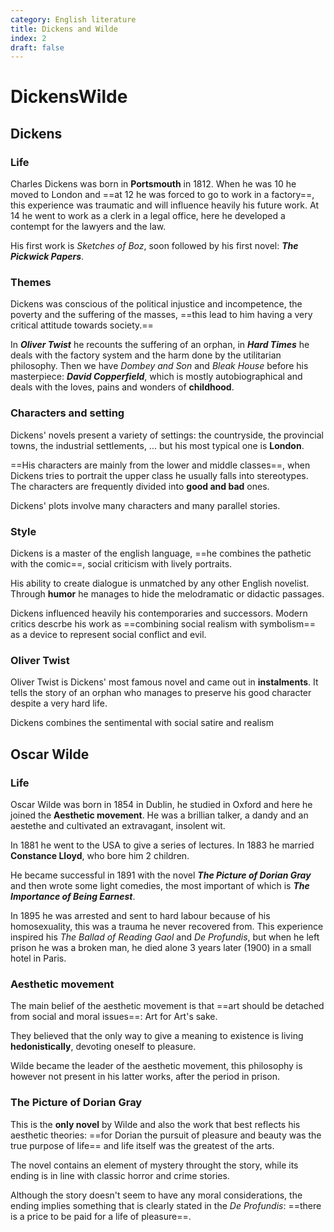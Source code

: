 ```yaml
---
category: English literature
title: Dickens and Wilde
index: 2
draft: false
---
```


# DickensWilde

## Dickens

### Life

Charles Dickens was born in **Portsmouth** in 1812. When he was 10 he moved to London and ==at 12 he was forced to go to work in a factory==, this experience was traumatic and will influence heavily his future work. At 14 he went to work as a clerk in a legal office, here he developed a contempt for the lawyers and the law.

His first work is _Sketches of Boz_, soon followed by his first novel: _**The Pickwick Papers**_.

### Themes

Dickens was conscious of the political injustice and incompetence, the poverty and the suffering of the masses, ==this lead to him having a very critical attitude towards society.==

In _**Oliver Twist**_ he recounts the suffering of an orphan, in _**Hard Times**_ he deals with the factory system and the harm done by the utilitarian philosophy. Then we have _Dombey and Son_ and _Bleak House_ before his masterpiece: _**David Copperfield**_, which is mostly autobiographical and deals with the loves, pains and wonders of **childhood**.

### Characters and setting

Dickens' novels present a variety of settings: the countryside, the provincial towns, the industrial settlements, ... but his most typical one is **London**.

==His characters are mainly from the lower and middle classes==, when Dickens tries to portrait the upper class he usually falls into stereotypes. The characters are frequently divided into **good and bad** ones.

Dickens' plots involve many characters and many parallel stories.

### Style

Dickens is a master of the english language, ==he combines the pathetic with the comic==, social criticism with lively portraits.

His ability to create dialogue is unmatched by any other English novelist. Through **humor** he manages to hide the melodramatic or didactic passages.

Dickens influenced heavily his contemporaries and successors. Modern critics descrbe his work as ==combining social realism with symbolism== as a device to represent social conflict and evil.

### Oliver Twist

Oliver Twist is Dickens' most famous novel and came out in **instalments**. It tells the story of an orphan who manages to preserve his good character despite a very hard life.

Dickens combines the sentimental with social satire and realism

## Oscar Wilde

### Life

Oscar Wilde was born in 1854 in Dublin, he studied in Oxford and here he joined the **Aesthetic movement**. He was a brillian talker, a dandy and an aestethe and cultivated an extravagant, insolent wit.

In 1881 he went to the USA to give a series of lectures. In 1883 he married **Constance Lloyd**, who bore him 2 children.

He became successful in 1891 with the novel _**The Picture of Dorian Gray**_ and then wrote some light comedies, the most important of which is _**The Importance of Being Earnest**_.

In 1895 he was arrested and sent to hard labour because of his homosexuality, this was a trauma he never recovered from. This experience inspired his _The Ballad of Reading Gaol_ and _De Profundis_, but when he left prison he was a broken man, he died alone 3 years later \(1900\) in a small hotel in Paris.

### Aesthetic movement

The main belief of the aesthetic movement is that ==art should be detached from social and moral issues==: Art for Art's sake.

They believed that the only way to give a meaning to existence is living **hedonistically**, devoting oneself to pleasure.

Wilde became the leader of the aesthetic movement, this philosophy is however not present in his latter works, after the period in prison.

### The Picture of Dorian Gray

This is the **only novel** by Wilde and also the work that best reflects his aesthetic theories: ==for Dorian the pursuit of pleasure and beauty was the true purpose of life== and life itself was the greatest of the arts.

The novel contains an element of mystery throught the story, while its ending is in line with classic horror and crime stories.

Although the story doesn't seem to have any moral considerations, the ending implies something that is clearly stated in the _De Profundis_: ==there is a price to be paid for a life of pleasure==.

